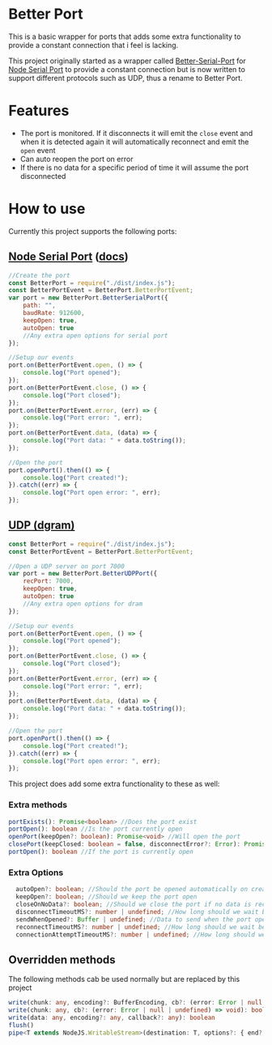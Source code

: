 # Better Port
This is a basic wrapper for ports that adds some extra functionality to provide a constant connection that i feel is lacking.

This project originally started as a wrapper called [Better-Serial-Port](https://www.npmjs.com/package/better-serial-port) for [Node Serial Port](https://github.com/serialport/node-serialport) to provide a constant connection but is now written to support
different protocols such as UDP, thus a rename to Better Port.

# Features
* The port is monitored. If it disconnects it will emit the `close` event and when it is detected again it will automatically reconnect and emit the `open` event
* Can auto reopen the port on error
* If there is no data for a specific period of time it will assume the port disconnected

# How to use
Currently this project supports the following ports:
## [Node Serial Port](https://github.com/serialport/node-serialport) ([docs](https://serialport.io/docs/))
```javascript
//Create the port
const BetterPort = require("./dist/index.js");
const BetterPortEvent = BetterPort.BetterPortEvent;
var port = new BetterPort.BetterSerialPort({
    path: "",
    baudRate: 912600,
    keepOpen: true,
    autoOpen: true
    //Any extra open options for serial port
});

//Setup our events
port.on(BetterPortEvent.open, () => {
    console.log("Port opened");
});
port.on(BetterPortEvent.close, () => {
    console.log("Port closed");
});
port.on(BetterPortEvent.error, (err) => {
    console.log("Port error: ", err);
});
port.on(BetterPortEvent.data, (data) => {
    console.log("Port data: " + data.toString());
});

//Open the port
port.openPort().then(() => {
    console.log("Port created!");
}).catch((err) => {
    console.log("Port open error: ", err);
});
```

## [UDP (dgram)](https://nodejs.org/api/dgram.html)
```javascript
const BetterPort = require("./dist/index.js");
const BetterPortEvent = BetterPort.BetterPortEvent;

//Open a UDP server on port 7000
var port = new BetterPort.BetterUDPPort({
    recPort: 7000,
    keepOpen: true,
    autoOpen: true
    //Any extra open options for dram
});

//Setup our events
port.on(BetterPortEvent.open, () => {
    console.log("Port opened");
});
port.on(BetterPortEvent.close, () => {
    console.log("Port closed");
});
port.on(BetterPortEvent.error, (err) => {
    console.log("Port error: ", err);
});
port.on(BetterPortEvent.data, (data) => {
    console.log("Port data: " + data.toString());
});

//Open the port
port.openPort().then(() => {
    console.log("Port created!");
}).catch((err) => {
    console.log("Port open error: ", err);
});
```

This project does add some extra functionality to these as well:

### Extra methods
```typescript
portExists(): Promise<boolean> //Does the port exist
portOpen(): boolean //Is the port currently open
openPort(keepOpen?: boolean): Promise<void> //Will open the port
closePort(keepClosed: boolean = false, disconnectError?: Error): Promise<void> //Will close the port and attempt reopen if keepClosed is not set to true
portOpen(): boolean //If the port is currently open
```

### Extra Options
```typescript
  autoOpen?: boolean; //Should the port be opened automatically on creation
  keepOpen?: boolean; //Should we keep the port open
  closeOnNoData?: boolean; //Should we close the port if no data is received
  disconnectTimeoutMS?: number | undefined; //How long should we wait before disconnecting on no data
  sendWhenOpened?: Buffer | undefined; //Data to send when the port opened
  reconnectTimeoutMS?: number | undefined; //How long should we wait before reconnecting. Default 1000md
  connectionAttemptTimeoutMS?: number | undefined; //How long should we wait between failed connection attempts. Default 5000ms
```

## Overridden methods
The following methods cab be used normally but are replaced by this project
```typescript
write(chunk: any, encoding?: BufferEncoding, cb?: (error: Error | null | undefined) => void): boolean
write(chunk: any, cb?: (error: Error | null | undefined) => void): boolean
write(data: any, encoding?: any, callback?: any): boolean
flush()
pipe<T extends NodeJS.WritableStream>(destination: T, options?: { end?: boolean; }): T
```
